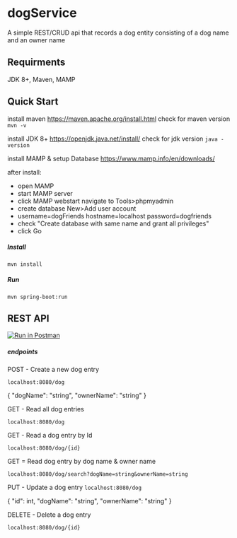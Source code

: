 # dogService
A simple REST/CRUD api that records a dog entity consisting of a dog name and an owner name
## Requirments
JDK 8+, Maven, MAMP

## Quick Start
install maven https://maven.apache.org/install.html
check for maven version
```mvn -v```

install JDK 8+ https://openjdk.java.net/install/
check for jdk version
```java -version```

install MAMP & setup Database https://www.mamp.info/en/downloads/

after install:
- open MAMP
- start MAMP server
- click MAMP webstart navigate to Tools>phpmyadmin
- create database New>Add user account
- username=dogFriends hostname=localhost password=dogfriends
- check "Create database with same name and grant all privileges"
- click Go

##### Install
```mvn install```
##### Run
```mvn spring-boot:run``` 
## REST API 

[![Run in Postman](https://run.pstmn.io/button.svg)](https://app.getpostman.com/run-collection/e1094487fb1e0afa5ffe)
##### endpoints


POST - Create a new dog entry

```localhost:8080/dog```

{
       "dogName": "string",
       "ownerName": "string"
   }

GET - Read all dog entries

```localhost:8080/dog```

GET - Read a dog entry by Id

```localhost:8080/dog/{id}```

GET = Read dog entry by dog name & owner name

```localhost:8080/dog/search?dogName=string&ownerName=string```

PUT - Update a dog entry
```localhost:8080/dog```

{
    "id": int,
    "dogName": "string",
    "ownerName": "string"
}

DELETE - Delete a dog entry

```localhost:8080/dog/{id}```
